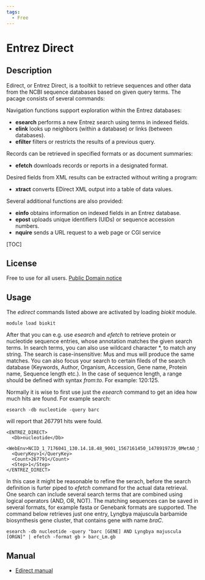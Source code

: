 ```yaml
---
tags:
  - Free
---
```


# Entrez Direct

## Description

Edirect, or Entrez Direct,  is a tooltkit to retrieve sequences and other data from the NCBI sequence databases based on given query terms. 
The pacage consists of several commands:

Navigation functions support exploration within the Entrez databases:

*    **esearch** performs a new Entrez search using terms in indexed fields.
*    **elink** looks up neighbors (within a database) or links (between databases).
*    **efilter** filters or restricts the results of a previous query.

Records can be retrieved in specified formats or as document summaries:

*    **efetch** downloads records or reports in a designated format.

Desired fields from XML results can be extracted without writing a program:

*    **xtract** converts EDirect XML output into a table of data values.

Several additional functions are also provided:

*    **einfo** obtains information on indexed fields in an Entrez database.
*    **epost** uploads unique identifiers (UIDs) or sequence accession numbers.
*    **nquire** sends a URL request to a web page or CGI service

[TOC]

## License

Free to use for all users. [Public Domain notice](https://www.ncbi.nlm.nih.gov/books/NBK179288/#chapter6.Appendices)

## Usage

The _edirect_ commands listed abowe are activated by loading _biokit_ module.

```text
module load biokit
```

After that you can e.g. use _esearch_ and _efetch_ to retrieve protein or nucleotide sequence entries, whose annotation matches the given search terms. In search terms, you can also use wildcard character *, to match any string. The search is case-insensitive: Mus and mus will produce the same matches. You can also focus your search to certain fileds of the search database (Keywords, Author, Organism, Accession, Gene name, Protein name, Sequence length etc.). In the case of sequence length, a range should be defined with syntax _from_:_to_. For example: 120:125.


Normally it is wise to first use just the _esearch_ command to get an idea how much hits are found. 
For example search:
```text
esearch -db nucleotide -query barc
```
will report that 267791 hits were fould.
```text
<ENTREZ_DIRECT>
  <Db>nucleotide</Db>
  <WebEnv>NCID_1_7176041_130.14.18.48_9001_1567161450_1478919739_0MetA0_S_MegaStore</WebEnv>
  <QueryKey>1</QueryKey>
  <Count>267791</Count>
  <Step>1</Step>
</ENTREZ_DIRECT>
```

In this case it might be reasonable to refine the serach, before the search definition is furter piped to _efetch_ command for the actual data retrieval. One search can include several search terms that are combined using logical operators (AND, OR, NOT). The matching sequences can be saved in several formats, for example fasta or Genebank formats are supported. The command below retrieves just one entry, Lyngbya majuscula barbamide biosynthesis gene cluster, that contains gene with name _braC_.

```text
esearch -db nucleotide -query "barc [GENE] AND Lyngbya majuscula [ORGN]" | efetch -format gb > barc_Lm.gb
```


## Manual

*    [Edirect manual](https://www.ncbi.nlm.nih.gov/books/NBK179288/)


